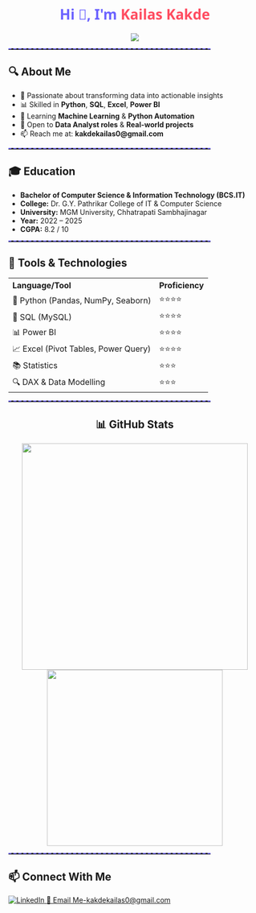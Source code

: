 <!-- GitHub Profile README -->

<h1 align="center" style="color:#6C63FF; font-family:Segoe UI;">Hi 👋, I'm <span style="color:#FF4C60;">Kailas Kakde</span></h1>

<p align="center">
  <img src="https://readme-typing-svg.demolab.com/?lines=Aspiring+Data+Analyst;Power+BI%2C+Python%2C+SQL+Lover;Solving+Business+Problems+with+Data&center=true&width=500&height=45">
</p>

<hr style="border-top: 2px dashed #6C63FF; width:80%;">

<h2>🔍 About Me</h2>
<ul>
  <li>🎯 Passionate about transforming data into actionable insights</li>
  <li>📊 Skilled in <b>Python</b>, <b>SQL</b>, <b>Excel</b>, <b>Power BI</b></li>
  <li>🧠 Learning <b>Machine Learning</b> & <b>Python Automation</b></li>
  <li>🚀 Open to <b>Data Analyst roles</b> & <b>Real-world projects</b></li>
  <li>📫 Reach me at: <b>kakdekailas0@gmail.com</b></li>
</ul>

<hr style="border-top: 2px dashed #6C63FF; width:80%;">

<h2>🎓 Education</h2>

<ul>
  <li><b>Bachelor of Computer Science & Information Technology (BCS.IT)</b></li>
  <li><b>College:</b> Dr. G.Y. Pathrikar College of IT & Computer Science</li>
  <li><b>University:</b> MGM University, Chhatrapati Sambhajinagar</li>
  <li><b>Year:</b> 2022 – 2025</li>
  <li><b>CGPA:</b> 8.2 / 10</li>
</ul>

<hr style="border-top: 2px dashed #6C63FF; width:80%;">

<h2>💼 Tools & Technologies</h2>

<table>
  <tr>
    <th align="left">Language/Tool</th>
    <th align="left">Proficiency</th>
  </tr>
  <tr>
    <td>🐍 Python (Pandas, NumPy, Seaborn)</td>
    <td>⭐⭐⭐⭐</td>
  </tr>
  <tr>
    <td>🧮 SQL (MySQL)</td>
    <td>⭐⭐⭐⭐</td>
  </tr>
  <tr>
    <td>📊 Power BI</td>
    <td>⭐⭐⭐⭐</td>
  </tr>
  <tr>
    <td>📈 Excel (Pivot Tables, Power Query)</td>
    <td>⭐⭐⭐⭐</td>
  </tr>
  <tr>
    <td>📚 Statistics</td>
    <td>⭐⭐⭐</td>
  </tr>
  <tr>
    <td>🔍 DAX & Data Modelling</td>
    <td>⭐⭐⭐</td>
  </tr>
</table>


<hr style="border-top: 2px dashed #6C63FF; width:80%;">

<h2 align="center">📊 GitHub Stats</h2>

<p align="center">
  <img src="https://github-readme-stats.vercel.app/api?username=yourusername&show_icons=true&theme=radical" width="450" />
  <img src="https://github-readme-stats.vercel.app/api/top-langs/?username=yourusername&layout=compact&theme=radical" width="350" />
</p>

<hr style="border-top: 2px dashed #6C63FF; width:80%;">

<h2>📫 Connect With Me</h2>

<p>
  <a href="https://www.linkedin.com/in/kailas-kakde-b62ab2289?utm_source=share&utm_campaign=share_via&utm_content=profile&utm_medium=android_app">
    <img alt="LinkedIn" src="https://img.shields.io/badge/-LinkedIn-0077B5?style=flat&logo=linkedin&logoColor=white" />
  </a>  
  <a href="kakdekailas0@gmail.com">
    📧 Email Me-kakdekailas0@gmail.com
  </a>
</p>





